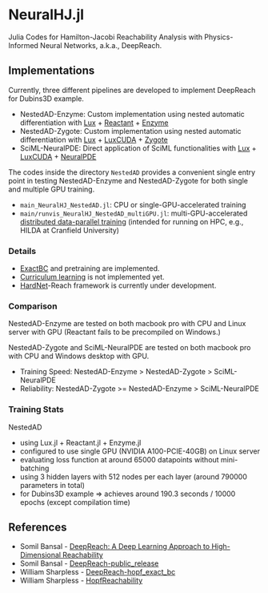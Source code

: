 # NeuralHJ.jl
Julia Codes for Hamilton-Jacobi Reachability Analysis with Physics-Informed Neural Networks, a.k.a., DeepReach.


## Implementations
Currently, three different pipelines are developed to implement DeepReach for Dubins3D example.

- NestedAD-Enzyme: Custom implementation using nested automatic differentiation with [Lux](https://github.com/LuxDL/Lux.jl) + [Reactant](https://github.com/EnzymeAD/Reactant.jl) + [Enzyme](https://github.com/EnzymeAD/Enzyme.jl)
- NestedAD-Zygote: Custom implementation using nested automatic differentiation with [Lux](https://github.com/LuxDL/Lux.jl) + [LuxCUDA](https://github.com/LuxDL/LuxCUDA.jl) + [Zygote](https://github.com/FluxML/Zygote.jl)
- SciML-NeuralPDE: Direct application of SciML functionalities with [Lux](https://github.com/LuxDL/Lux.jl) + [LuxCUDA](https://github.com/LuxDL/LuxCUDA.jl) + [NeuralPDE](https://github.com/SciML/NeuralPDE.jl)

The codes inside the directory `NestedAD` provides a convenient single entry point in testing NestedAD-Enzyme and NestedAD-Zygote for both single and multiple GPU training.
- `main_NeuralHJ_NestedAD.jl`: CPU or single-GPU-accelerated training
- `main/runvis_NeuralHJ_NestedAD_multiGPU.jl`: multi-GPU-accelerated [distributed data-parallel training](https://lux.csail.mit.edu/dev/manual/distributed_utils) (intended for running on HPC, e.g., HILDA at Cranfield University)

### Details
- [ExactBC](https://arxiv.org/abs/2404.00814) and pretraining are implemented.
- [Curriculum learning](https://doi.org/10.1109/ICRA48506.2021.9561949) is not implemented yet.
- [HardNet](https://arxiv.org/abs/2410.10807)-Reach framework is currently under development.

### Comparison
NestedAD-Enzyme are tested on both macbook pro with CPU and Linux server with GPU (Reactant fails to be precompiled on Windows.)

NestedAD-Zygote and SciML-NeuralPDE are tested on both macbook pro with CPU and Windows desktop with GPU.

- Training Speed: NestedAD-Enzyme > NestedAD-Zygote > SciML-NeuralPDE
- Reliability: NestedAD-Zygote >= NestedAD-Enzyme > SciML-NeuralPDE

### Training Stats
NestedAD
- using Lux.jl + Reactant.jl + Enzyme.jl
- configured to use single GPU (NVIDIA A100-PCIE-40GB) on Linux server
- evaluating loss function at around 65000 datapoints without mini-batching
- using 3 hidden layers with 512 nodes per each layer (around 790000 parameters in total)
- for Dubins3D example
=> achieves around 190.3 seconds / 10000 epochs (except compilation time)

## References
- Somil Bansal - [DeepReach: A Deep Learning Approach to High-Dimensional Reachability](https://doi.org/10.1109/ICRA48506.2021.9561949)
- Somil Bansal - [DeepReach-public_release](https://github.com/smlbansal/deepreach/tree/public_release)
- William Sharpless - [DeepReach-hopf_exact_bc](https://github.com/willsharpless/deepreach/tree/hopf_exact_bc)
- William Sharpless - [HopfReachability](https://github.com/UCSD-SASLab/HopfReachability)
